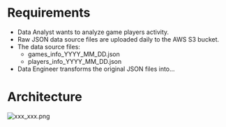 # Requirements

- Data Analyst wants to analyze game players activity.
- Raw JSON data source files are uploaded daily to the AWS S3 bucket.
- The data source files:
    - games_info_YYYY_MM_DD.json
    - players_info_YYYY_MM_DD.json
- Data Engineer transforms the original JSON files into...

# Architecture

![xxx_xxx.png](xxx_xxx.png)